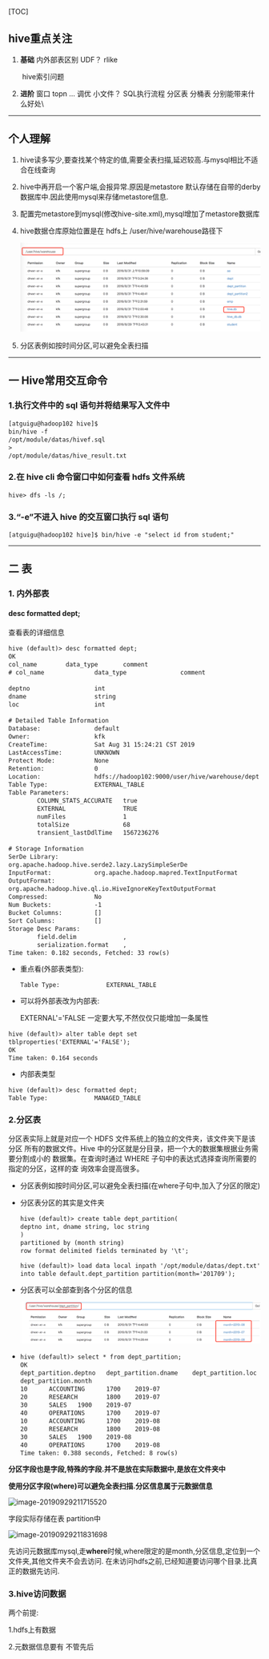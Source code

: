 [TOC]

## hive重点关注

1. **基础**
           内外部表区别
           UDF？
           rlike

   ​		hive索引问题

2. **进阶**
           窗口  topn  ...
           调优     小文件？
           SQL执行流程
           分区表  分桶表  分别能带来什么好处\

   

---

## 个人理解

1. hive读多写少,要查找某个特定的值,需要全表扫描,延迟较高.与mysql相比不适合在线查询

2. hive中再开启一个客户端,会报异常.原因是metastore 默认存储在自带的derby数据库中.因此使用mysql来存储metastore信息.

3. 配置完metastore到mysql(修改hive-site.xml),mysql增加了metastore数据库

4. hive数据仓库原始位置是在 hdfs上 /user/hive/warehouse路径下

   ![image-20190929142638827](Hive.assets/image-20190929142638827.png)

5. 分区表例如按时间分区,可以避免全表扫描



---

## 一 Hive常用交互命令



### 1.执行文件中的 sql 语句并将结果写入文件中

```
[atguigu@hadoop102 hive]$
bin/hive -f
/opt/module/datas/hivef.sql
>
/opt/module/datas/hive_result.txt
```



### 2.在 hive cli 命令窗口中如何查看 hdfs 文件系统

```
hive> dfs -ls /;
```



### 3.“-e”不进入 hive 的交互窗口执行 sql 语句

```
[atguigu@hadoop102 hive]$ bin/hive -e "select id from student;"
```

---

## 二 表

### 1. 内外部表

#### desc formatted dept;

查看表的详细信息

```shell
hive (default)> desc formatted dept;
OK
col_name        data_type       comment
# col_name              data_type               comment             
                 
deptno                  int                                         
dname                   string                                      
loc                     int                                         
                 
# Detailed Table Information             
Database:               default                  
Owner:                  kfk                      
CreateTime:             Sat Aug 31 15:24:21 CST 2019     
LastAccessTime:         UNKNOWN                  
Protect Mode:           None                     
Retention:              0                        
Location:               hdfs://hadoop102:9000/user/hive/warehouse/dept   
Table Type:             EXTERNAL_TABLE           
Table Parameters:                
        COLUMN_STATS_ACCURATE   true                
        EXTERNAL                TRUE                
        numFiles                1                   
        totalSize               68                  
        transient_lastDdlTime   1567236276          
                 
# Storage Information            
SerDe Library:          org.apache.hadoop.hive.serde2.lazy.LazySimpleSerDe       
InputFormat:            org.apache.hadoop.mapred.TextInputFormat         
OutputFormat:           org.apache.hadoop.hive.ql.io.HiveIgnoreKeyTextOutputFormat       
Compressed:             No                       
Num Buckets:            -1                       
Bucket Columns:         []                       
Sort Columns:           []                       
Storage Desc Params:             
        field.delim             ,                   
        serialization.format    ,                   
Time taken: 0.182 seconds, Fetched: 33 row(s)
```

- 重点看(外部表类型): 

  ```
  Table Type:             EXTERNAL_TABLE  
  ```

- 可以将外部表改为内部表:

  EXTERNAL'='FALSE 一定要大写,不然仅仅只能增加一条属性

```
hive (default)> alter table dept set tblproperties('EXTERNAL'='FALSE');
OK
Time taken: 0.164 seconds
```

- 内部表类型

```
hive (default)> desc formatted dept;
Table Type:             MANAGED_TABLE 
```



### 2.分区表

分区表实际上就是对应一个 HDFS 文件系统上的独立的文件夹，该文件夹下是该分区 所有的数据文件。Hive 中的分区就是分目录，把一个大的数据集根据业务需要分割成小的 数据集。在查询时通过 WHERE 子句中的表达式选择查询所需要的指定的分区，这样的查 询效率会提高很多。



- 分区表例如按时间分区,可以避免全表扫描(在where子句中,加入了分区的限定)

- 分区表分区的其实是文件夹

  ```shell
  hive (default)> create table dept_partition(
  deptno int, dname string, loc string
  )
  partitioned by (month string)
  row format delimited fields terminated by '\t';
  ```

  ```
  hive (default)> load data local inpath '/opt/module/datas/dept.txt' into table default.dept_partition partition(month='201709');
  ```

- 分区表可以全部查到各个分区的信息

  ![image-20190929211235716](Hive.assets/image-20190929211235716.png)

- ```shell
  hive (default)> select * from dept_partition;
  OK
  dept_partition.deptno   dept_partition.dname    dept_partition.loc      dept_partition.month
  10      ACCOUNTING      1700    2019-07
  20      RESEARCH        1800    2019-07
  30      SALES   1900    2019-07
  40      OPERATIONS      1700    2019-07
  10      ACCOUNTING      1700    2019-08
  20      RESEARCH        1800    2019-08
  30      SALES   1900    2019-08
  40      OPERATIONS      1700    2019-08
  Time taken: 0.388 seconds, Fetched: 8 row(s)
  ```
  
  
  

**分区字段也是字段,特殊的字段.并不是放在实际数据中,是放在文件夹中**

 **使用分区字段(where)可以避免全表扫描.分区信息属于元数据信息**

![image-20190929211715520](Hive.assets/image-20190929211715520.png)



字段实际存储在表 partition中

![image-20190929211831698](Hive.assets/image-20190929211831698.png)



先访问元数据库mysql,走**where**时候,where限定的是month,分区信息,定位到一个文件夹,其他文件夹不会去访问. 在未访问hdfs之前,已经知道要访问哪个目录.比真正的数据先访问.

### 3.hive访问数据

两个前提:

1.hdfs上有数据

2.元数据信息要有 不管先后













